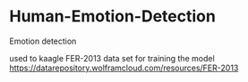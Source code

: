 # Human-Emotion-Detection
Emotion detection


used to kaagle FER-2013 data set for training the model
https://datarepository.wolframcloud.com/resources/FER-2013
